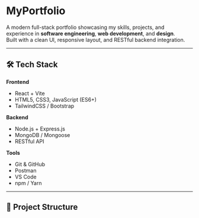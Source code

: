 # MyPortfolio


A modern full-stack portfolio showcasing my skills, projects, and experience in **software engineering**, **web development**, and **design**.  
Built with a clean UI, responsive layout, and RESTful backend integration.

---


## 🛠️ Tech Stack
**Frontend**
- React + Vite  
- HTML5, CSS3, JavaScript (ES6+)  
- TailwindCSS / Bootstrap  

**Backend**
- Node.js + Express.js  
- MongoDB / Mongoose  
- RESTful API  

**Tools**
- Git & GitHub  
- Postman  
- VS Code  
- npm / Yarn  

---

## 📁 Project Structure
